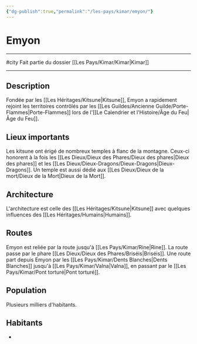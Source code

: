```yaml
---
{"dg-publish":true,"permalink":"/les-pays/kimar/emyon/"}
---
```


# Emyon
---
#city 
Fait partie du dossier [[Les Pays/Kimar/Kimar\|Kimar]]

-------
## Description
Fondée par les [[Les Héritages/Kitsune\|Kitsune]], Emyon a rapidement rejoint les territoires contrôlés par les [[Les Guildes/Ancienne Guilde/Porte-Flammes\|Porte-Flammes]] lors de l'[[Le Calendrier et l'Histoire/Âge du Feu\|Âge du Feu]].
## Lieux importants
Les kitsune ont érigé de nombreux temples à flanc de la montagne. Ceux-ci honorent à la fois les [[Les Dieux/Dieux des Phares/Dieux des phares\|Dieux des phares]] et les [[Les Dieux/Dieux-Dragons/Dieux-Dragons\|Dieux-Dragons]]. Un temple est aussi dédié aux [[Les Dieux/Dieux de la mort/Dieux de la Mort\|Dieux de la Mort]].
## Architecture
L'architecture est celle des [[Les Héritages/Kitsune\|Kitsune]] avec quelques influences des [[Les Héritages/Humains\|Humains]].
## Routes
Emyon est reliée par la route jusqu'à [[Les Pays/Kimar/Rine\|Rine]]. La route passe par le phare [[Les Dieux/Dieux des Phares/Briséis\|Briséis]].
Une route part depuis Emyon par les [[Les Pays/Kimar/Dents Blanches\|Dents Blanches]] jusqu'à [[Les Pays/Kimar/Valna\|Valna]], en passant par le [[Les Pays/Kimar/Pont torturé\|Pont torturé]].
## Population
Plusieurs milliers d'habitants.
## Habitants
- 